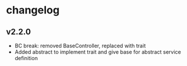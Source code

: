 # changelog

## v2.2.0

* BC break: removed BaseController, replaced with trait
* Added abstract to implement trait and give base for abstract service definition
